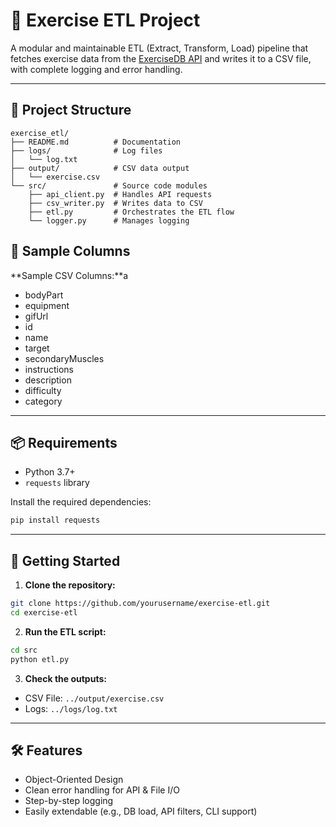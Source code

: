 # 💪 Exercise ETL Project

A modular and maintainable ETL (Extract, Transform, Load) pipeline that fetches exercise data from the [ExerciseDB API](https://rapidapi.com/justin-WFnsXH_t6/api/exercisedb) and writes it to a CSV file, with complete logging and error handling.

---

## 🧱 Project Structure
```
exercise_etl/
├── README.md          # Documentation
├── logs/              # Log files
│   └── log.txt
├── output/            # CSV data output
│   └── exercise.csv
└── src/               # Source code modules
    ├── api_client.py  # Handles API requests
    ├── csv_writer.py  # Writes data to CSV
    ├── etl.py         # Orchestrates the ETL flow
    └── logger.py      # Manages logging
```
## 🧪 Sample Columns
**Sample CSV Columns:**a
- bodyPart
- equipment
- gifUrl
- id
- name
- target
- secondaryMuscles
- instructions
- description
- difficulty
- category

---

## 📦 Requirements
- Python 3.7+
- `requests` library

Install the required dependencies:
```bash
pip install requests
```

---

## 🚀 Getting Started
1. **Clone the repository:**
```bash
git clone https://github.com/yourusername/exercise-etl.git
cd exercise-etl
```

2. **Run the ETL script:**
```bash
cd src
python etl.py
```

3. **Check the outputs:**
- CSV File: `../output/exercise.csv`
- Logs: `../logs/log.txt`

---

## 🛠 Features
- Object-Oriented Design
- Clean error handling for API & File I/O
- Step-by-step logging
- Easily extendable (e.g., DB load, API filters, CLI support)


